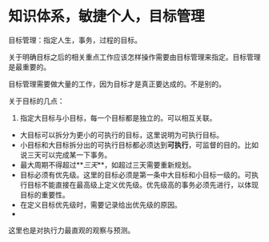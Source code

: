 # 知识体系，敏捷个人，目标管理

目标管理：指定人生，事务，过程的目标。

关于明确目标之后的相关重点工作应该怎样操作需要由目标管理来指定。目标管理是最重要的。

目标管理需要做大量的工作，因为目标才是真正要达成的。不是别的。

关于目标的几点：

1. 指定大目标与小目标，每一个目标都是独立的。可以相互关联。
- 大目标可以拆分为更小的可执行的目标，这里说明为可执行目标。
- 小目标和大目标拆分出的可执行目标都必须达到**可执行**，可监督的目的。比如说三天可以完成某一下事务。
- 最大周期不得超过**_三天_**，如超过三天需要重新规划。
- 目标必须有优先级。这里的目标必须是第一条中大目标和小目标一级的。可执行目标不能直接在最高级上定义优先级。优先级高的事务必须先进行，以体现目标的重要性。
- 在定义目标优先级时，需要记录给出优先级的原因。
- 

这里也是对执行力最直观的观察与预测。